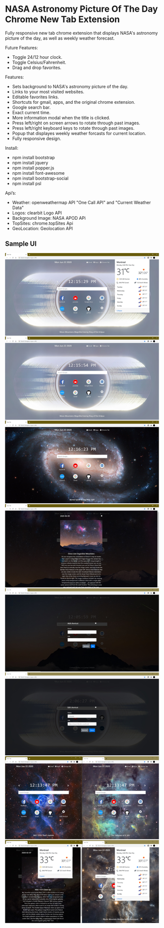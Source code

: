 # NASA Astronomy Picture Of The Day Chrome New Tab Extension
 Fully responsive new tab chrome extension that displays NASA's astronomy picture of the day, as well as weekly weather forecast.

Future Features:
- Toggle 24/12 hour clock.
- Toggle Celsius/Fahrenheit.
- Drag and drop favorites.

Features:
- Sets background to NASA's astronomy picture of the day.
- Links to your most visited websites.
- Editable favorites links.
- Shortcuts for gmail, apps, and the original chrome extension.
- Google search bar.
- Exact current time.
- More information modal when the title is clicked.
- Press left/right on screen arrows to rotate through past images.
- Press left/right keyboard keys to rotate through past images.
- Popup that displayes weekly weather forcasts for current location.
- Fully responsive design.

Install:
- npm install bootstrap
- npm install jquery
- npm install popper.js
- npm install font-awesome
- npm install bootstrap-social
- npm install psl

Api’s:
- Weather: openweathermap API "One Call API" and "Current Weather Data"
- Logos: clearbit Logo API
- Background Image: NASA APOD APi
- TopSites: chrome.topSites Api
- GeoLocation: Geolocation API

## Sample UI

![Image1](img/uisample/sample1.JPG)
![Image2](img/uisample/sample2.JPG)
![Image3](img/uisample/sample3.JPG)
![Image4](img/uisample/sample4.JPG)
![Image5](img/uisample/sample5.JPG)
![Image7](img/uisample/sample7.JPG)
![Image6](img/uisample/sample6.JPG)
![Image8](img/uisample/sample8.JPG)